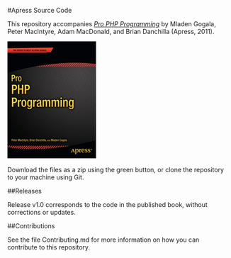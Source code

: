 #Apress Source Code

This repository accompanies [*Pro PHP Programming*](http://www.apress.com/9781430235606) by Mladen Gogala, Peter MacIntyre, Adam MacDonald, and Brian Danchilla (Apress, 2011).

![Cover image](9781430235606.jpg)

Download the files as a zip using the green button, or clone the repository to your machine using Git.

##Releases

Release v1.0 corresponds to the code in the published book, without corrections or updates.

##Contributions

See the file Contributing.md for more information on how you can contribute to this repository.
